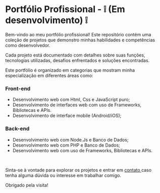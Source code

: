 <h1> Portfólio Profissional - ❕ (Em desenvolvimento) ❕ </h1>
<p> Bem-vindo ao meu portfólio profissional! Este repositório contém uma coleção de projetos que demonstro minhas habilidades e competências como desenvolvedor. </p>

<p> Cada projeto está documentado com detalhes sobre suas funções, tecnologias utilizadas, desafios enfrentados e soluções encontradas.</p>

<p> Este portfólio é organizado em categorias que mostram minha especialização em diferentes áreas como: </p>
<h3> Front-end </h3>
<ul>
<li> Desenvolvimento web com Html, Css e JavaScript puro; </li>
<li> Desenvolvimento de interfaces web com uso de Frameworks, Bibliotecas e APIs. </li>
<li> Desenvolvimento de interface mobile (Android/iOS); </li>
</ul>
<h3> Back-end </h3>
<ul>
<li> Desenvolvimento web com Node.Js e Banco de Dados; </li>
<li> Desenvolvimento web com PHP e Banco de Dados; </li>
<li> Desenvolvimento web com uso de Frameworks, Bibliotecas e APIs. </li>
</ul>
<br>
<p> Sinta-se à vontade para explorar os projetos e entrar em <a href="https://www.linkedin.com/in/alexandre-tonin-mota-rico-4b8b2b234/"> contato </a> caso tenha alguma dúvida ou interesse em trabalhar comigo. </p>

<p> Obrigado pela visita! </p>
